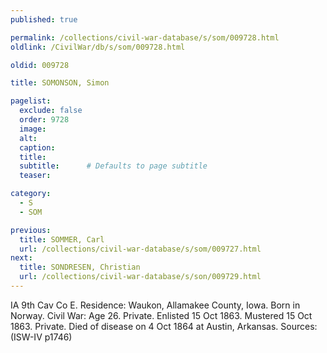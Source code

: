 ```yaml
---
published: true

permalink: /collections/civil-war-database/s/som/009728.html
oldlink: /CivilWar/db/s/som/009728.html

oldid: 009728

title: SOMONSON, Simon

pagelist:
  exclude: false
  order: 9728
  image: 
  alt:
  caption:
  title:
  subtitle:      # Defaults to page subtitle
  teaser:

category: 
  - S 
  - SOM

previous:
  title: SOMMER, Carl
  url: /collections/civil-war-database/s/som/009727.html  
next:
  title: SONDRESEN, Christian
  url: /collections/civil-war-database/s/son/009729.html   
---
```

IA 9th Cav Co E. Residence: Waukon, Allamakee County, Iowa. Born in Norway. Civil War: Age 26. Private. Enlisted 15 Oct 1863. Mustered 15 Oct 1863. Private. Died of disease on 4 Oct 1864 at Austin, Arkansas. Sources: (ISW-IV p1746)